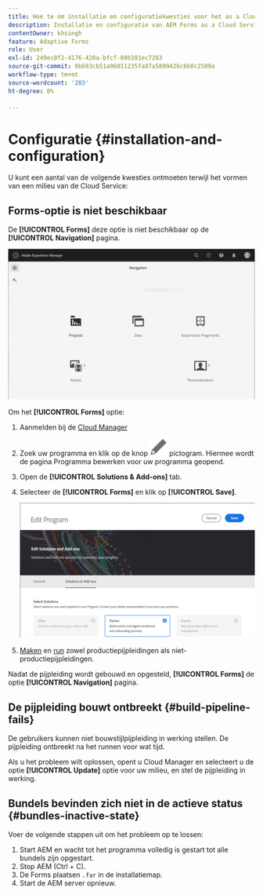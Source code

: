 ```yaml
---
title: Hoe te om installatie en configuratiekwesties voor het as a Cloud Service milieu van AEM Forms problemen op te lossen?
description: Installatie en configuratie van AEM Forms as a Cloud Service-omgeving oplossen.
contentOwner: khsingh
feature: Adaptive Forms
role: User
exl-id: 249ec8f2-4176-428a-bfcf-80b381ec7263
source-git-commit: 0b693cb51a96011235fa87a5899426c6b0c2509a
workflow-type: tm+mt
source-wordcount: '203'
ht-degree: 0%

---
```


# Configuratie {#installation-and-configuration}

U kunt een aantal van de volgende kwesties ontmoeten terwijl het vormen van een milieu van de Cloud Service:

## Forms-optie is niet beschikbaar

De **[!UICONTROL Forms]** deze optie is niet beschikbaar op de **[!UICONTROL Navigation]** pagina.

![Forms-optie is niet beschikbaar](assets/installation-configuration-forms-option-unavailable-troubleshooting.png)

Om het **[!UICONTROL Forms]** optie:

1. Aanmelden bij de [Cloud Manager](https://experience.adobe.com/)
1. Zoek uw programma en klik op de knop ![Forms-optie is niet beschikbaar](assets/Smock_Edit_18_N.svg) pictogram. Hiermee wordt de pagina Programma bewerken voor uw programma geopend.
1. Open de **[!UICONTROL Solutions & Add-ons]** tab.
1. Selecteer de **[!UICONTROL Forms]** en klik op **[!UICONTROL Save]**.

   ![Selecteer de optie Forms](assets/installation-configuration-select-forms-option.png)
1. [Maken](https://experienceleague.adobe.com/docs/experience-manager-cloud-manager/using/how-to-use/configuring-pipeline.html?lang=en#how-to-use) en [run](https://experienceleague.adobe.com/docs/experience-manager-cloud-manager/using/how-to-use/deploying-code.html) zowel productiepijpleidingen als niet-productiepijpleidingen.

Nadat de pijpleiding wordt gebouwd en opgesteld, **[!UICONTROL Forms]** de optie **[!UICONTROL Navigation]** pagina.

<!--  
## Environment creation fails {#environment-creation-fails}

Users are unable to create an [!DNL AEM Forms] as a Cloud Service environment. The environment creation fails after running for some time.

A missing profile can lead to environment creation failure. Check that the profile exists in Admin Console. If the profile does not exist, perform the following steps to create the profile:

1. Log in to [Admin Console](https://adminconsole.adobe.com/). Use Adobe ID of administrator provisioned to use Automated Forms Conversion Service to login. Do not any other ID or Federated ID to login.
1. Click the **[!UICONTROL Automated Forms Conversion Service]** option.
1. Click **[!UICONTROL New Profile]** in the Products tab.
1. Specify Name, Display Name, and Description for the profile. Click **[!UICONTROL Done]**. A profile is created.

If the profile exists and issues still persist, contact Adobe Support. -->

## De pijpleiding bouwt ontbreekt {#build-pipeline-fails}

De gebruikers kunnen niet bouwstijlpijpleiding in werking stellen. De pijpleiding ontbreekt na het runnen voor wat tijd.

Als u het probleem wilt oplossen, opent u Cloud Manager en selecteert u de optie **[!UICONTROL Update]** optie voor uw milieu, en stel de pijpleiding in werking.


## Bundels bevinden zich niet in de actieve status {#bundles-inactive-state}

Voer de volgende stappen uit om het probleem op te lossen:

1. Start AEM en wacht tot het programma volledig is gestart tot alle bundels zijn opgestart.
1. Stop AEM (Ctrl + C).
1. De Forms plaatsen `.far` in de installatiemap.
1. Start de AEM server opnieuw.